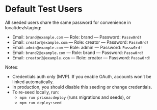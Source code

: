 # Default Test Users

All seeded users share the same password for convenience in local/dev/staging:

- Email: `brand@example.com` — Role: brand — Password: `Passw0rd!`
- Email: `creator@example.com` — Role: creator — Password: `Passw0rd!`
- Email: `admin@example.com` — Role: admin — Password: `Passw0rd!`
- Email: `brand2@example.com` — Role: brand — Password: `Passw0rd!`
- Email: `creator2@example.com` — Role: creator — Password: `Passw0rd!`

Notes:
- Credentials auth only (MVP). If you enable OAuth, accounts won’t be linked automatically.
- In production, you should disable this seeding or change credentials.
- To re-seed locally, run:
  - `npm run prisma:deploy` (runs migrations and seeds), or
  - `npm run deploy:seed`
